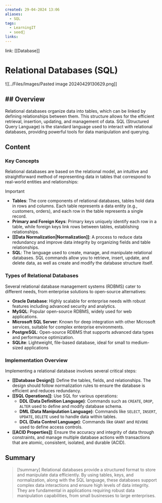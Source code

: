 ```yaml
---
created: 29-04-2024 13:06
aliases:
  - SQL
tags:
  - LearningIT
  - seed🌱
links:
---
```


link: [[Database]]

# Relational Databases (SQL)

![[../Files/Images/Pasted image 20240429130629.png]]
## ## Overview

Relational databases organize data into tables, which can be linked by defining relationships between them. This structure allows for the efficient retrieval, insertion, updating, and management of data. SQL (Structured Query Language) is the standard language used to interact with relational databases, providing powerful tools for data manipulation and querying.


## Content

### Key Concepts

Relational databases are based on the relational model, an intuitive and straightforward method of representing data in tables that correspond to real-world entities and relationships:

> [!important]
> 
> - **Tables**: The core components of relational databases, tables hold data in rows and columns. Each table represents a data entity (e.g., customers, orders), and each row in the table represents a single record.
> - **Primary and Foreign Keys**: Primary keys uniquely identify each row in a table, while foreign keys link rows between tables, establishing relationships.
> - **[[Data Normalization|Normalization]]**: A process to reduce data redundancy and improve data integrity by organizing fields and table relationships.
> - **SQL**: The language used to create, manage, and manipulate relational databases. SQL commands allow you to retrieve, insert, update, and delete data, as well as create and modify the database structure itself.

### Types of Relational Databases

Several relational database management systems (RDBMS) cater to different needs, from enterprise solutions to open-source alternatives:

- **Oracle Database**: Highly scalable for enterprise needs with robust features including advanced security and analytics.
- **MySQL**: Popular open-source RDBMS, widely used for web applications.
- **Microsoft SQL Server**: Known for deep integration with other Microsoft services, suitable for complex enterprise environments.
- **PostgreSQL**: Open-source RDBMS that supports advanced data types and performance optimization.
- **SQLite**: Lightweight, file-based database, ideal for small to medium-sized applications

### Implementation Overview

Implementing a relational database involves several critical steps:

- **[[Database Design]]**: Define the tables, fields, and relationships. The design should follow normalization rules to ensure the database is efficient and reduces redundancy.
- **[[SQL Operations]]**: Use SQL for various operations:
    - **DDL (Data Definition Language)**: Commands such as `CREATE`, `DROP`, `ALTER` used to define and modify database schema.
    - **DML (Data Manipulation Language)**: Commands like `SELECT`, `INSERT`, `UPDATE`, `DELETE` used to handle data within tables.
    - **DCL (Data Control Language)**: Commands like `GRANT` and `REVOKE` used to define access controls.
- **[[ACID Properties]]**: Ensure the accuracy and integrity of data through constraints, and manage multiple database actions with transactions that are atomic, consistent, isolated, and durable (ACID).

## Summary

> [!summary] 
> Relational databases provide a structured format to store and manipulate data efficiently. By using tables, keys, and normalization, along with the SQL language, these databases support complex data interactions and ensure high levels of data integrity. They are fundamental in applications requiring robust data manipulation capabilities, from small businesses to large enterprises.


